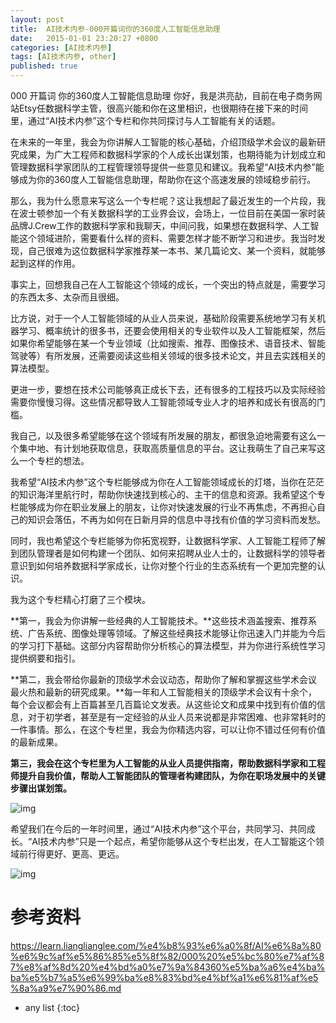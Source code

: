 ```yaml
---
layout: post
title:  AI技术内参-000开篇词你的360度人工智能信息助理
date:   2015-01-01 23:20:27 +0800
categories: [AI技术内参]
tags: [AI技术内参, other]
published: true
---
```




000 开篇词 你的360度人工智能信息助理
你好，我是洪亮劼，目前在电子商务网站Etsy任数据科学主管，很高兴能和你在这里相识，也很期待在接下来的时间里，通过“AI技术内参”这个专栏和你共同探讨与人工智能有关的话题。

在未来的一年里，我会为你讲解人工智能的核心基础，介绍顶级学术会议的最新研究成果，为广大工程师和数据科学家的个人成长出谋划策，也期待能为计划成立和管理数据科学家团队的工程管理领导提供一些意见和建议。我希望“AI技术内参”能够成为你的360度人工智能信息助理，帮助你在这个高速发展的领域稳步前行。

那么，我为什么愿意来写这么一个专栏呢？这让我想起了最近发生的一个片段，我在波士顿参加一个有关数据科学的工业界会议，会场上，一位目前在美国一家时装品牌J.Crew工作的数据科学家和我聊天，中间问我，如果想在数据科学、人工智能这个领域进阶，需要看什么样的资料、需要怎样才能不断学习和进步。我当时发现，自己很难为这位数据科学家推荐某一本书、某几篇论文、某一个资料，就能够起到这样的作用。

事实上，回想我自己在人工智能这个领域的成长，一个突出的特点就是，需要学习的东西太多、太杂而且很细。

比方说，对于一个人工智能领域的从业人员来说，基础阶段需要系统地学习有关机器学习、概率统计的很多书，还要会使用相关的专业软件以及人工智能框架，然后如果你希望能够在某一个专业领域（比如搜索、推荐、图像技术、语音技术、智能驾驶等）有所发展，还需要阅读这些相关领域的很多技术论文，并且去实践相关的算法模型。

更进一步，要想在技术公司能够真正成长下去，还有很多的工程技巧以及实际经验需要你慢慢习得。这些情况都导致人工智能领域专业人才的培养和成长有很高的门槛。

我自己，以及很多希望能够在这个领域有所发展的朋友，都很急迫地需要有这么一个集中地、有计划地获取信息，获取高质量信息的平台。这让我萌生了自己来写这么一个专栏的想法。

我希望“AI技术内参”这个专栏能够成为你在人工智能领域成长的灯塔，当你在茫茫的知识海洋里航行时，帮助你快速找到核心的、主干的信息和资源。我希望这个专栏能够成为你在职业发展上的朋友，让你对快速发展的行业不再焦虑，不再担心自己的知识会落伍，不再为如何在日新月异的信息中寻找有价值的学习资料而发愁。

同时，我也希望这个专栏能够为你拓宽视野，让数据科学家、人工智能工程师了解到团队管理者是如何构建一个团队、如何来招聘从业人士的，让数据科学的领导者意识到如何培养数据科学家成长，让你对整个行业的生态系统有一个更加完整的认识。

我为这个专栏精心打磨了三个模块。

**第一，我会为你讲解一些经典的人工智能技术。**这些技术涵盖搜索、推荐系统、广告系统、图像处理等领域。了解这些经典技术能够让你迅速入门并能为今后的学习打下基础。这部分内容帮助你分析核心的算法模型，并为你进行系统性学习提供纲要和指引。

**第二，我会带给你最新的顶级学术会议动态，帮助你了解和掌握这些学术会议最火热和最新的研究成果。**每一年和人工智能相关的顶级学术会议有十余个，每个会议都会有上百篇甚至几百篇论文发表。从这些论文和成果中找到有价值的信息，对于初学者，甚至是有一定经验的从业人员来说都是非常困难、也非常耗时的一件事情。那么，在这个专栏里，我会为你精选内容，可以让你不错过任何有价值的最新成果。

**第三，我会在这个专栏里为人工智能的从业人员提供指南，帮助数据科学家和工程师提升自我价值，帮助人工智能团队的管理者构建团队，为你在职场发展中的关键步骤出谋划策。**

![img](https://learn.lianglianglee.com/%e4%b8%93%e6%a0%8f/AI%e6%8a%80%e6%9c%af%e5%86%85%e5%8f%82/assets/5c89fe07fe0e5a5f1e4f8491ac592408.jpg)

希望我们在今后的一年时间里，通过“AI技术内参”这个平台，共同学习、共同成长。“AI技术内参”只是一个起点，希望你能够从这个专栏出发，在人工智能这个领域前行得更好、更高、更远。

![img](https://learn.lianglianglee.com/%e4%b8%93%e6%a0%8f/AI%e6%8a%80%e6%9c%af%e5%86%85%e5%8f%82/assets/efd991ee74e55356bb2776f3d8d375b2.jpg)




# 参考资料

https://learn.lianglianglee.com/%e4%b8%93%e6%a0%8f/AI%e6%8a%80%e6%9c%af%e5%86%85%e5%8f%82/000%20%e5%bc%80%e7%af%87%e8%af%8d%20%e4%bd%a0%e7%9a%84360%e5%ba%a6%e4%ba%ba%e5%b7%a5%e6%99%ba%e8%83%bd%e4%bf%a1%e6%81%af%e5%8a%a9%e7%90%86.md

* any list
{:toc}
